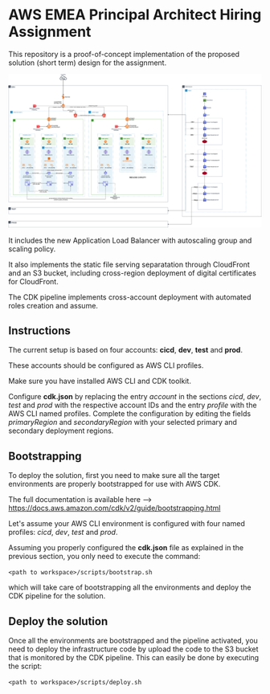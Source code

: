 # AWS EMEA Principal Architect Hiring Assignment

This repository is a proof-of-concept implementation of the proposed solution (short term) design for the assignment.

![Short term architecture](ShortTerm.png "Short term architecture")

It includes the new Application Load Balancer with autoscaling group and scaling policy.

It also implements the static file serving separatation through CloudFront and an S3 bucket, including cross-region deployment of digital certificates for CloudFront.

The CDK pipeline implements cross-account deployment with automated roles creation and assume.

## Instructions

The current setup is based on four accounts: **cicd**, **dev**, **test** and **prod**.

These accounts should be configured as AWS CLI profiles.

Make sure you have installed AWS CLI and CDK toolkit.

Configure **cdk.json** by replacing the entry *account* in the sections  *cicd*, *dev*, *test* and *prod* with the respective account IDs and the entry *profile* with the AWS CLI named profiles.
Complete the configuration by editing the fields *primaryRegion* and *secondaryRegion* with your selected primary and secondary deployment regions.

## Bootstrapping

To deploy the solution, first you need to make sure all the target environments are properly bootstrapped for use with AWS CDK.

The full documentation is available here --> https://docs.aws.amazon.com/cdk/v2/guide/bootstrapping.html

Let's assume your AWS CLI environment is configured with four named profiles: *cicd*, *dev*, *test* and *prod*.

Assuming you properly configured the **cdk.json** file as explained in the previous section, you only need to execute the command:

`<path to workspace>/scripts/bootstrap.sh`

which will take care of bootstrapping all the environments and deploy the CDK pipeline for the solution.

## Deploy the solution

Once all the environments are bootstrapped and the pipeline activated, you need to deploy the infrastructure code by upload the code to the S3 bucket that is monitored by the CDK pipeline.
This can easily be done by executing the script:

`<path to workspace>/scripts/deploy.sh`
